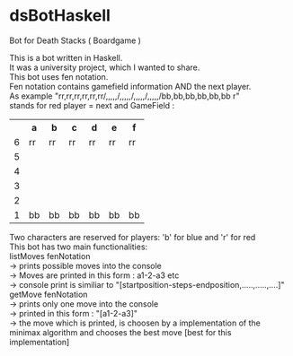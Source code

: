 # dsBotHaskell
Bot for Death Stacks  ( Boardgame ) <br>

This is a bot written in Haskell.  <br>
It was a university project, which I wanted to share.  <br>
This bot uses fen notation.  <br>
Fen notation contains gamefield information AND the next player.  <br>
As example "rr,rr,rr,rr,rr,rr/,,,,,/,,,,,/,,,,,/,,,,,/bb,bb,bb,bb,bb,bb r"  <br> 
stands for red player = next and GameField : <br>
<table>
  <tr>
<th></th>
<th>a</th>
<th>b</th>
<th>c</th>
<th>d</th>
<th>e</th>
<th>f</th>

  </tr>
<tr> 
<td> 	6</td> 
<td> rr</td>
<td> rr</td>
<td> rr</td>
<td> rr</td>
<td> rr</td>
<td> rr</td>

</tr>
<tr> 
<td> 	5</td> 
<td> </td>
<td> </td>
<td> </td>
<td> </td>
<td> </td>
<td> </td>

</tr>
<tr> 
	<td> 	4</td> 
<td> </td>
<td> </td>
<td> </td>
<td> </td>
<td> </td>
<td> </td>

</tr>
<tr> 
	<td> 	3</td> 
<td> </td>
<td> </td>
<td> </td>
<td> </td>
<td> </td>
<td> </td>

</tr>
<tr> 
	<td> 	2</td> 
<td> </td>
<td> </td>
<td> </td>
<td> </td>
<td> </td>
<td> </td>

</tr>
<tr> 
	<td> 	1</td> 
<td> bb</td>
<td> bb</td>
<td> bb</td>
<td> bb</td>
<td> bb</td>
<td> bb</td>

</tr>

</table>

Two characters are reserved for players: 'b' for blue and 'r' for red  <br>
This bot has two main functionalities:  <br>
listMoves fenNotation  <br>
-> prints possible moves into the console  <br>
-> Moves are printed in this form : a1-2-a3 etc  <br>
-> console print is similiar to "[startposition-steps-endposition,.....,.....,....]"  <br>
getMove fenNotation  <br>
-> prints only one move into the console  <br>
-> printed in this form : "[a1-2-a3]"  <br>
-> the move which is printed, is choosen by a implementation of the minimax algorithm and chooses the best move [best for this implementation]  <br>


